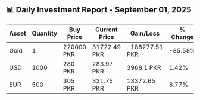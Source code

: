 ## 📊 Daily Investment Report - September 01, 2025

| Asset | Quantity | Buy Price | Current Price | Gain/Loss | % Change |
|-------|----------|-----------|----------------|------------|----------|
| Gold | 1 | 220000 PKR | 31722.49 PKR | -188277.51 PKR | -85.58% |
| USD | 1000 | 280 PKR | 283.97 PKR | 3968.1 PKR | 1.42% |
| EUR | 500 | 305 PKR | 331.75 PKR | 13372.65 PKR | 8.77% |
